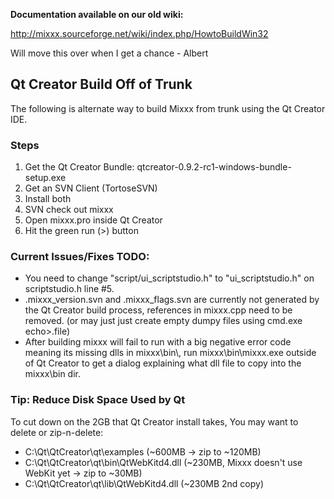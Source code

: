 **Documentation available on our old wiki:**

<http://mixxx.sourceforge.net/wiki/index.php/HowtoBuildWin32>

Will move this over when I get a chance - Albert

## Qt Creator Build Off of Trunk

The following is alternate way to build Mixxx from trunk using the Qt
Creator IDE.

### Steps

1.  Get the Qt Creator Bundle:
    qtcreator-0.9.2-rc1-windows-bundle-setup.exe
2.  Get an SVN Client (TortoseSVN)
3.  Install both
4.  SVN check out mixxx
5.  Open mixxx.pro inside Qt Creator
6.  Hit the green run (\>) button

### Current Issues/Fixes TODO:

  - You need to change "script/ui\_scriptstudio.h" to
    "ui\_scriptstudio.h" on scriptstudio.h line \#5.
  - .mixxx\_version.svn and .mixxx\_flags.svn are currently not
    generated by the Qt Creator build process, references in mixxx.cpp
    need to be removed. (or may just just create empty dumpy files using
    cmd.exe echo\>.file) 
  - After building mixxx will fail to run with a big negative error code
    meaning its missing dlls in mixxx\\bin\\, run mixxx\\bin\\mixxx.exe
    outside of Qt Creator to get a dialog explaining what dll file to
    copy into the mixxx\\bin dir.

### Tip: Reduce Disk Space Used by Qt

To cut down on the 2GB that Qt Creator install takes, You may want to
delete or zip-n-delete:

  - C:\\Qt\\QtCreator\\qt\\examples (\~600MB -\> zip to \~120MB)
  - C:\\Qt\\QtCreator\\qt\\bin\\QtWebKitd4.dll (\~230MB, Mixxx doesn't
    use WebKit yet -\> zip to \~30MB)
  - C:\\Qt\\QtCreator\\qt\\lib\\QtWebKitd4.dll (\~230MB 2nd copy)
